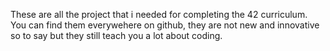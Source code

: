 These are all the project that i needed for completing the 42 curriculum. 
You can find them everywehere on github, they are not new and innovative so to say but they still teach you a lot about coding.
